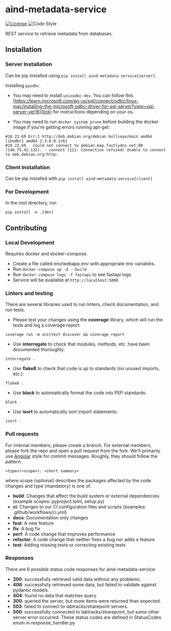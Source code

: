 # aind-metadata-service

[![License](https://img.shields.io/badge/license-MIT-brightgreen)](LICENSE)
![Code Style](https://img.shields.io/badge/code%20style-black-black)

REST service to retrieve metadata from databases.

## Installation

### Server Installation

Can be pip installed using `pip install aind-metadata-service[server]`.

Installing `pyodbc`.
- You may need to install `unixodbc-dev`. You can follow this [https://learn.microsoft.com/en-us/sql/connect/odbc/linux-mac/installing-the-microsoft-odbc-driver-for-sql-server?view=sql-server-ver16](link) for instructions depending on your os.

- You may need to run `docker system prune` before building the docker image if you're getting errors running apt-get:
```
#10 23.69 Err:1 http://deb.debian.org/debian bullseye/main amd64 libodbc1 amd64 2.3.6-0.1+b1
#10 23.69   Could not connect to debian.map.fastlydns.net:80 (146.75.42.132). - connect (111: Connection refused) Unable to connect to deb.debian.org:http:

```

### Client Installation

Can be pip installed with `pip install aind-metadata-service[client]`

### For Development

In the root directory, run
```
pip install -e .[dev]
```

## Contributing

### Local Development

Requires docker and docker-compose.

- Create a file called env/webapp.env with appropriate env variables.
- Run `docker-compose up -d --build`
- Run `docker-compose logs -f fastapi` to see fastapi logs
- Service will be available at `http://localhost:5000`

### Linters and testing

There are several libraries used to run linters, check documentation, and run tests.

- Please test your changes using the **coverage** library, which will run the tests and log a coverage report:

```
coverage run -m unittest discover && coverage report
```

- Use **interrogate** to check that modules, methods, etc. have been documented thoroughly:

```
interrogate .
```

- Use **flake8** to check that code is up to standards (no unused imports, etc.):
```
flake8 .
```

- Use **black** to automatically format the code into PEP standards:
```
black .
```

- Use **isort** to automatically sort import statements:
```
isort .
```

### Pull requests

For internal members, please create a branch. For external members, please fork the repo and open a pull request from the fork. We'll primarily use [Angular](https://github.com/angular/angular/blob/main/CONTRIBUTING.md#commit) style for commit messages. Roughly, they should follow the pattern:
```
<type>(<scope>): <short summary>
```

where scope (optional) describes the packages affected by the code changes and type (mandatory) is one of:

- **build**: Changes that affect the build system or external dependencies (example scopes: pyproject.toml, setup.py)
- **ci**: Changes to our CI configuration files and scripts (examples: .github/workflows/ci.yml)
- **docs**: Documentation only changes
- **feat**: A new feature
- **fix**: A bug fix
- **perf**: A code change that improves performance
- **refactor**: A code change that neither fixes a bug nor adds a feature
- **test**: Adding missing tests or correcting existing tests

### Responses
There are 6 possible status code responses for aind-metadata-service:
- **200**: successfully retrieved valid data without any problems. 
- **406**: successfully retrieved some data, but failed to validate against pydantic models.
- **404**: found no data that matches query.
- **300**: queried the server, but more items were returned than expected.
- **503**: failed to connect to labtracks/sharepoint servers.
- **500**: successfully connected to labtracks/sharepoint, but some other server error occurred.
These status codes are defined in StatusCodes enum in response_handler.py
